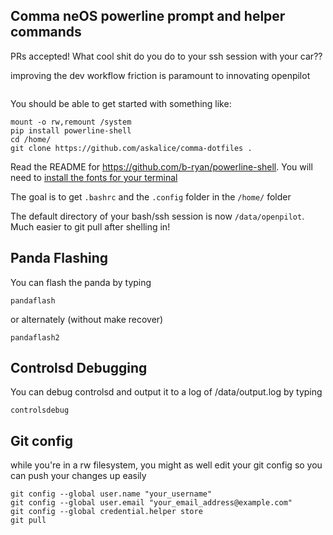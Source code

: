 ## Comma neOS powerline prompt and helper commands

PRs accepted! What cool shit do you do to your ssh session with your car??

improving the dev workflow friction is paramount to innovating openpilot

<img src="https://emu.bz/xmf" alt="" />

You should be able to get started with something like:
```
mount -o rw,remount /system
pip install powerline-shell
cd /home/
git clone https://github.com/askalice/comma-dotfiles .
```

Read the README for https://github.com/b-ryan/powerline-shell. You will need to [install the fonts for your terminal](https://github.com/powerline/fonts)

The goal is to get `.bashrc` and the `.config` folder in the `/home/` folder

The default directory of your bash/ssh session is now `/data/openpilot`. Much easier to git pull after shelling in!

## Panda Flashing
You can flash the panda by typing
```
pandaflash
```

or alternately (without make recover)
```
pandaflash2
```

## Controlsd Debugging
You can debug controlsd and output it to a log of /data/output.log by typing
```
controlsdebug
```

## Git config
while you're in a rw filesystem, you might as well edit your git config so you can push your changes up easily
```
git config --global user.name "your_username"
git config --global user.email "your_email_address@example.com"
git config --global credential.helper store
git pull
```
